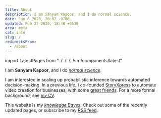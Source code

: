 ```yaml
---
title: About
description: I am Sanyam Kapoor, and I do normal science.
date: Jun 6 2020, 20:02 -0700
updated: Feb 27 2020, 18:48 +0530
area: meta
cat: info
slug: /
redirectsFrom:
  - /about
---
```


import LatestPages from "../../../../src/components/latest"

I am **Sanyam Kapoor**, and I do [_normal science_](https://www.uky.edu/~eushe2/Pajares/Kuhn.html).

I am interested in scaling up probabilistic inference towards automated
decision-making. In a previous life, I co-founded [StoryXpress](https://storyxpress.co/) to
automate video creation for businesses, with some [great friends](https://www.forbes.com/profile/storyxpress/?list=30under30-asia-media-marketing-advertising#22c9b8ad1f85). For a more formal background, see [my CV](https://u.perhapsbay.es/cv).

This website is my [_knowledge Bayes_](/kb). Check out some of the recently updated
pages, or subscribe to my [RSS feed](/rss.xml).

<LatestPages />
